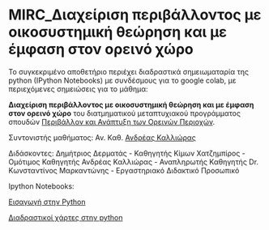 # MIRC_Διαχείριση περιβάλλοντος με οικοσυστημική θεώρηση και με έμφαση στον ορεινό χώρο

Το συγκεκριμένο αποθετήριο περιέχει διαδραστικά σημειωματαρία της python (IPython Notebooks) με συνδέσμους για το google colab, με περιεχόμενες σημειώσεις για το μάθημα:

**Διαχείριση περιβάλλοντος με οικοσυστημική θεώρηση και με έμφαση στον ορεινό χώρο** του διατμηματικού μεταπτυχιακού προγράμματος σπουδών [Περιβάλλον και Ανάπτυξη των Ορεινών Περιοχών](http://mountains.ntua.gr/el).

Συντονιστής μαθήματος: Αν. Καθ. [Ανδρέας Καλλιώρας](http://mountains.ntua.gr/el/users/kallioras)

Διδάσκοντες:
Δημήτριος Δερματάς - Καθηγητής
Κίμων Χατζημπίρος - Ομότιμος Καθηγητής
Ανδρέας Καλλιώρας - Αναπληρωτής Καθηγητής
Dr. Κωνσταντίνος Μαρκαντώνης - Εργαστηριακό Διδακτικό Προσωπικό


Ιpython Notebooks:

[Εισαγωγή στην Python](https://colab.research.google.com/drive/1vIbssn9efv6G2VdvNyhyeVdK26ZioXmD#scrollTo=74-Wo0uGbWC5)

[Διαδραστικοί χάρτες στην python](https://colab.research.google.com/drive/1SMWhChOXn4xKIP8ub6nP95BQr8NRWSve)
